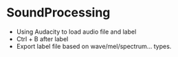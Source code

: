 # SoundProcessing
+ Using Audacity to load audio file and label
+ Ctrl + B after label
+ Export label file based on wave/mel/spectrum... types.
